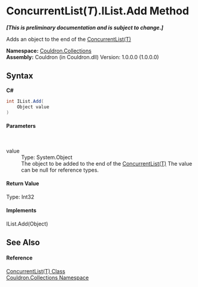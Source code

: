 # ConcurrentList(*T*).IList.Add Method 
 _**\[This is preliminary documentation and is subject to change.\]**_

Adds an object to the end of the <a href="T_Couldron_Collections_ConcurrentList_1">ConcurrentList(T)</a>

**Namespace:**&nbsp;<a href="N_Couldron_Collections">Couldron.Collections</a><br />**Assembly:**&nbsp;Couldron (in Couldron.dll) Version: 1.0.0.0 (1.0.0.0)

## Syntax

**C#**<br />
``` C#
int IList.Add(
	Object value
)
```


#### Parameters
&nbsp;<dl><dt>value</dt><dd>Type: System.Object<br />The object to be added to the end of the <a href="T_Couldron_Collections_ConcurrentList_1">ConcurrentList(T)</a> The value can be null for reference types.</dd></dl>

#### Return Value
Type: Int32

#### Implements
IList.Add(Object)<br />

## See Also


#### Reference
<a href="T_Couldron_Collections_ConcurrentList_1">ConcurrentList(T) Class</a><br /><a href="N_Couldron_Collections">Couldron.Collections Namespace</a><br />